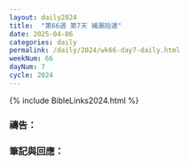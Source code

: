 ```yaml
---
layout: daily2024
title:  "第66週 第7天 補漏拾遺"
date: 2025-04-06
categories: daily
permalink: /daily/2024/wk66-day7-daily.html
weekNum: 66
dayNum: 7
cycle: 2024
---
```


{% include BibleLinks2024.html %}

### 禱告：

### 筆記與回應：
